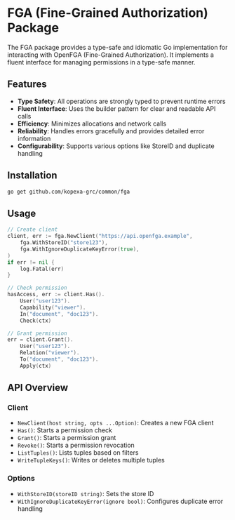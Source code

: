 # FGA (Fine-Grained Authorization) Package

The FGA package provides a type-safe and idiomatic Go implementation for interacting with OpenFGA (Fine-Grained Authorization). It implements a fluent interface for managing permissions in a type-safe manner.

## Features

- **Type Safety**: All operations are strongly typed to prevent runtime errors
- **Fluent Interface**: Uses the builder pattern for clear and readable API calls
- **Efficiency**: Minimizes allocations and network calls
- **Reliability**: Handles errors gracefully and provides detailed error information
- **Configurability**: Supports various options like StoreID and duplicate handling

## Installation

```bash
go get github.com/kopexa-grc/common/fga
```

## Usage

```go
// Create client
client, err := fga.NewClient("https://api.openfga.example",
    fga.WithStoreID("store123"),
    fga.WithIgnoreDuplicateKeyError(true),
)
if err != nil {
    log.Fatal(err)
}

// Check permission
hasAccess, err := client.Has().
    User("user123").
    Capability("viewer").
    In("document", "doc123").
    Check(ctx)

// Grant permission
err = client.Grant().
    User("user123").
    Relation("viewer").
    To("document", "doc123").
    Apply(ctx)
```

## API Overview

### Client

- `NewClient(host string, opts ...Option)`: Creates a new FGA client
- `Has()`: Starts a permission check
- `Grant()`: Starts a permission grant
- `Revoke()`: Starts a permission revocation
- `ListTuples()`: Lists tuples based on filters
- `WriteTupleKeys()`: Writes or deletes multiple tuples

### Options

- `WithStoreID(storeID string)`: Sets the store ID
- `WithIgnoreDuplicateKeyError(ignore bool)`: Configures duplicate error handling
